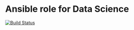 # Ansible role for Data Science

[![Build Status][travisci-badge]][travisci]

<!-- Links Referenced -->

[travisci]:             https://travis-ci.org/govcloud/ansible-role-datascience
[travisci-badge]:       https://travis-ci.org/govcloud/ansible-role-datascience.png?branch=master
